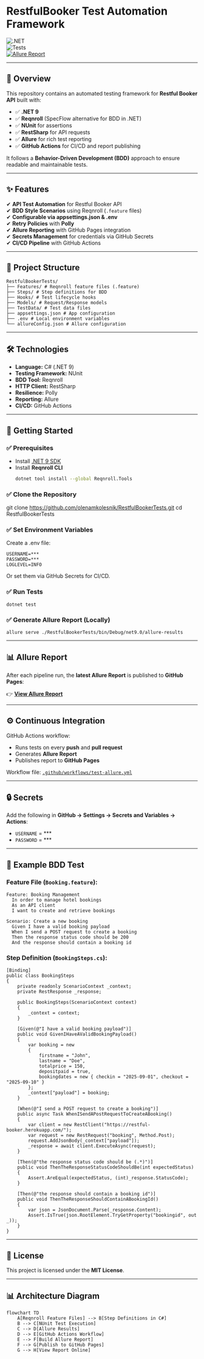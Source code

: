 # **RestfulBooker Test Automation Framework**

![.NET](https://img.shields.io/badge/.NET-9.0-blue)  
![Tests](https://img.shields.io/github/actions/workflow/status/olenamkolesnik/RestfulBookerTests/reqnroll-allure.yml?label=Tests&logo=github)  
[![Allure Report](https://img.shields.io/badge/Allure-Report-brightgreen?style=flat&logo=allure)](https://olenamkolesnik.github.io/RestfulBookerTests/)

---

## **📌 Overview**

This repository contains an automated testing framework for **Restful Booker API** built with:

- ✅ **.NET 9**
- ✅ **Reqnroll** (SpecFlow alternative for BDD in .NET)
- ✅ **NUnit** for assertions
- ✅ **RestSharp** for API requests
- ✅ **Allure** for rich test reporting
- ✅ **GitHub Actions** for CI/CD and report publishing

It follows a **Behavior-Driven Development (BDD)** approach to ensure readable and maintainable tests.

---

## **✨ Features**

✔ **API Test Automation** for Restful Booker API  
✔ **BDD Style Scenarios** using Reqnroll (`.feature` files)  
✔ **Configurable via appsettings.json & .env**  
✔ **Retry Policies** with **Polly**  
✔ **Allure Reporting** with GitHub Pages integration  
✔ **Secrets Management** for credentials via GitHub Secrets  
✔ **CI/CD Pipeline** with GitHub Actions  

---

## **📂 Project Structure**
```
RestfulBookerTests/
├── Features/ # Reqnroll feature files (.feature)
├── Steps/ # Step definitions for BDD
├── Hooks/ # Test lifecycle hooks
├── Models/ # Request/Response models
├── TestData/ # Test data files
├── appsettings.json # App configuration
├── .env # Local environment variables
└── allureConfig.json # Allure configuration
```

---

## **🛠 Technologies**

- **Language:** C# (.NET 9)
- **Testing Framework:** NUnit
- **BDD Tool:** Reqnroll
- **HTTP Client:** RestSharp
- **Resilience:** Polly
- **Reporting:** Allure
- **CI/CD:** GitHub Actions

---

## **🚀 Getting Started**

### ✅ **Prerequisites**
- Install [.NET 9 SDK](https://dotnet.microsoft.com/download)
- Install **Reqnroll CLI**  
  ```bash
  dotnet tool install --global Reqnroll.Tools

### ✅ Clone the Repository
git clone https://github.com/olenamkolesnik/RestfulBookerTests.git
cd RestfulBookerTests

### ✅ Set Environment Variables

Create a .env file:
```
USERNAME=***
PASSWORD=***
LOGLEVEL=INFO
```
Or set them via GitHub Secrets for CI/CD.

### ✅ Run Tests
```
dotnet test
```

### ✅ Generate Allure Report (Locally)
```
allure serve ./RestfulBookerTests/bin/Debug/net9.0/allure-results
```

---
## **📊 Allure Report**
After each pipeline run, the **latest Allure Report** is published to **GitHub Pages**:

👉 **[View Allure Report](https://olenamkolesnik.github.io/RestfulBookerTests/)**

---

## **⚙️ Continuous Integration**
GitHub Actions workflow:
- Runs tests on every **push** and **pull request**
- Generates **Allure Report**
- Publishes report to **GitHub Pages**

Workflow file: [`.github/workflows/test-allure.yml`](.github/workflows/test-allure.yml)

---

## **🔒 Secrets**
Add the following in **GitHub → Settings → Secrets and Variables → Actions**:
- `USERNAME` = ***
- `PASSWORD` = ***

---

## **📌 Example BDD Test**

### **Feature File (`Booking.feature`):**
```
Feature: Booking Management
  In order to manage hotel bookings
  As an API client
  I want to create and retrieve bookings

Scenario: Create a new booking
  Given I have a valid booking payload
  When I send a POST request to create a booking
  Then the response status code should be 200
  And the response should contain a booking id
```
### **Step Definition (`BookingSteps.cs`):**
```
[Binding]
public class BookingSteps
{
    private readonly ScenarioContext _context;
    private RestResponse _response;

    public BookingSteps(ScenarioContext context)
    {
        _context = context;
    }

    [Given(@"I have a valid booking payload")]
    public void GivenIHaveAValidBookingPayload()
    {
        var booking = new
        {
            firstname = "John",
            lastname = "Doe",
            totalprice = 150,
            depositpaid = true,
            bookingdates = new { checkin = "2025-09-01", checkout = "2025-09-10" }
        };
        _context["payload"] = booking;
    }

    [When(@"I send a POST request to create a booking")]
    public async Task WhenISendAPostRequestToCreateABooking()
    {
        var client = new RestClient("https://restful-booker.herokuapp.com/");
        var request = new RestRequest("booking", Method.Post);
        request.AddJsonBody(_context["payload"]);
        _response = await client.ExecuteAsync(request);
    }

    [Then(@"the response status code should be (.*)")]
    public void ThenTheResponseStatusCodeShouldBe(int expectedStatus)
    {
        Assert.AreEqual(expectedStatus, (int)_response.StatusCode);
    }

    [Then(@"the response should contain a booking id")]
    public void ThenTheResponseShouldContainABookingId()
    {
        var json = JsonDocument.Parse(_response.Content);
        Assert.IsTrue(json.RootElement.TryGetProperty("bookingid", out _));
    }
}
```
---
## **📄 License**
This project is licensed under the **MIT License**.

---

## **📊 Architecture Diagram**

```mermaid
flowchart TD
    A[Reqnroll Feature Files] --> B[Step Definitions in C#]
    B --> C[NUnit Test Execution]
    C --> D[Allure Results]
    D --> E[GitHub Actions Workflow]
    E --> F[Build Allure Report]
    F --> G[Publish to GitHub Pages]
    G --> H[View Report Online]

